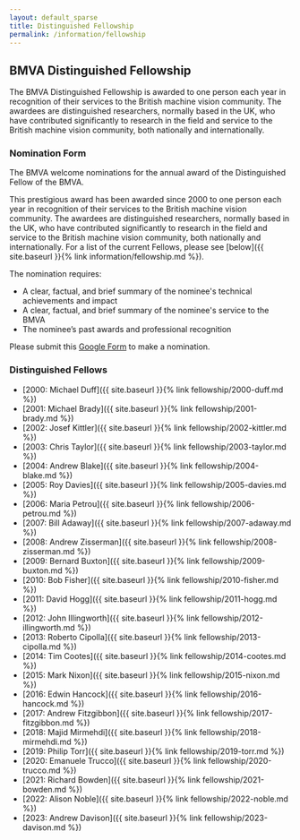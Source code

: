 ```yaml
---
layout: default_sparse
title: Distinguished Fellowship
permalink: /information/fellowship
---
```


## BMVA Distinguished Fellowship

The BMVA Distinguished Fellowship is awarded to one person each year in
recognition of their services to the British machine vision
community. The awardees are distinguished researchers, normally based in the UK, who
have contributed significantly to research in the field and service to
the British machine vision community, both nationally and internationally.

### Nomination Form
 
The BMVA welcome nominations for the annual award of the Distinguished Fellow of the BMVA.
 
This prestigious award has been awarded since 2000 to one person each year in recognition of their services to the British machine vision community. The awardees are distinguished researchers, normally based in the UK, who have contributed significantly to research in the field and service to the British machine vision community, both nationally and internationally. For a list of the current Fellows, please see [below]({{ site.baseurl }}{% link information/fellowship.md %}).
 
The nomination requires:
- A clear, factual, and brief summary of the nominee's technical achievements and impact
- A clear, factual, and brief summary of the nominee's service to the BMVA
- The nominee’s past awards and professional recognition 
 
Please submit this [Google Form](https://forms.gle/3Cb62btZVrH1G7F3A) to make a nomination.

### Distinguished Fellows

+ [2000: Michael Duff]({{ site.baseurl }}{% link fellowship/2000-duff.md %})
+ [2001: Michael Brady]({{ site.baseurl }}{% link fellowship/2001-brady.md %})
+ [2002: Josef Kittler]({{ site.baseurl }}{% link fellowship/2002-kittler.md %})
+ [2003: Chris Taylor]({{ site.baseurl }}{% link fellowship/2003-taylor.md %})
+ [2004: Andrew Blake]({{ site.baseurl }}{% link fellowship/2004-blake.md %})
+ [2005: Roy Davies]({{ site.baseurl }}{% link fellowship/2005-davies.md %})
+ [2006: Maria Petrou]({{ site.baseurl }}{% link fellowship/2006-petrou.md %})
+ [2007: Bill Adaway]({{ site.baseurl }}{% link fellowship/2007-adaway.md %})
+ [2008: Andrew Zisserman]({{ site.baseurl }}{% link fellowship/2008-zisserman.md %})
+ [2009: Bernard Buxton]({{ site.baseurl }}{% link fellowship/2009-buxton.md %})
+ [2010: Bob Fisher]({{ site.baseurl }}{% link fellowship/2010-fisher.md %})
+ [2011: David Hogg]({{ site.baseurl }}{% link fellowship/2011-hogg.md %})
+ [2012: John Illingworth]({{ site.baseurl }}{% link fellowship/2012-illingworth.md %})
+ [2013: Roberto Cipolla]({{ site.baseurl }}{% link fellowship/2013-cipolla.md %})
+ [2014: Tim Cootes]({{ site.baseurl }}{% link fellowship/2014-cootes.md %})
+ [2015: Mark Nixon]({{ site.baseurl }}{% link fellowship/2015-nixon.md %})
+ [2016: Edwin Hancock]({{ site.baseurl }}{% link fellowship/2016-hancock.md %})
+ [2017: Andrew Fitzgibbon]({{ site.baseurl }}{% link fellowship/2017-fitzgibbon.md %})
+ [2018: Majid Mirmehdi]({{ site.baseurl }}{% link fellowship/2018-mirmehdi.md %})
+ [2019: Philip Torr]({{ site.baseurl }}{% link fellowship/2019-torr.md %})
+ [2020: Emanuele Trucco]({{ site.baseurl }}{% link fellowship/2020-trucco.md %})
+ [2021: Richard Bowden]({{ site.baseurl }}{% link fellowship/2021-bowden.md %})
+ [2022: Alison Noble]({{ site.baseurl }}{% link fellowship/2022-noble.md %})
+ [2023: Andrew Davison]({{ site.baseurl }}{% link fellowship/2023-davison.md %})

<!-- ### Nominations

Nominations for the award, with a few lines of rationale, may be sent by email
to the BMVA Chair ([chair@bmva.org](mailto:chair@bmva.org)) at any
time. The fellowship committee typically deliberates in October, and all
outstanding nominations are considered at that time. -->


